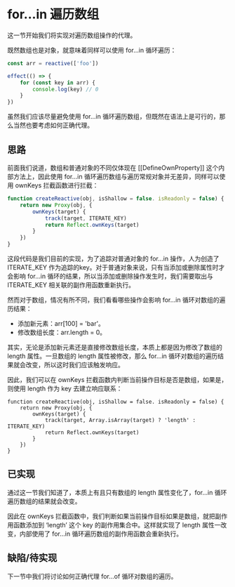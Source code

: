 # for...in 遍历数组

这一节开始我们将实现对遍历数组操作的代理。

既然数组也是对象，就意味着同样可以使用 for...in 循环遍历：

```js
const arr = reactive(['foo'])

effect(() => {
    for (const key in arr) {
        console.log(key) // 0
    }
})
```

虽然我们应该尽量避免使用 for...in 循环遍历数组，但既然在语法上是可行的，那么当然也要考虑如何正确代理。

## 思路

前面我们说道，数组和普通对象的不同仅体现在 [[DefineOwnProperty]] 这个内部方法上，因此使用 for...in 循环遍历数组与遍历常规对象并无差异，同样可以使用 ownKeys 拦截函数进行拦截：

```js
function createReactive(obj, isShallow = false. isReadonly = false) {
    return new Proxy(obj, {
        ownKeys(target) {
            track(target, ITERATE_KEY)
            return Reflect.ownKeys(target)
        }
    })
}
```

这段代码是我们目前的实现，为了追踪对普通对象的 for...in 操作，人为创造了 ITERATE_KEY 作为追踪的key。对于普通对象来说，只有当添加或删除属性时才会影响 for...in 循环的结果，所以当添加或删除操作发生时，我们需要取出与 ITERATE_KEY 相关联的副作用函数重新执行。

然而对于数组，情况有所不同，我们看看哪些操作会影响 for...in 循环对数组的遍历结果：

* 添加新元素：arr[100] = 'bar'。
* 修改数组长度：arr.length = 0。

其实，无论是添加新元素还是直接修改数组长度，本质上都是因为修改了数组的 length 属性。一旦数组的 length 属性被修改，那么 for...in 循环对数组的遍历结果就会改变，所以这时我们应该触发响应。

因此，我们可以在 ownKeys 拦截函数内判断当前操作目标是否是数组，如果是，则使用 length 作为 key 去建立响应联系：

```js{4}
function createReactive(obj, isShallow = false. isReadonly = false) {
    return new Proxy(obj, {
        ownKeys(target) {
            track(target, Array.isArray(target) ? 'length' : ITERATE_KEY)
            return Reflect.ownKeys(target)
        }
    })
}
```

## 已实现

通过这一节我们知道了，本质上有且只有数组的 length 属性变化了，for...in 循环遍历数组的结果就会改变。

因此在 ownKeys 拦截函数中，我们判断如果当前操作目标如果是数组，就把副作用函数添加到 ‘length’ 这个 key 的副作用集合中。这样就实现了 length 属性一改变，内部使用了 for...in 循环遍历数组的副作用函数会重新执行。

## 缺陷/待实现

下一节中我们将讨论如何正确代理 for...of 循环对数组的遍历。
